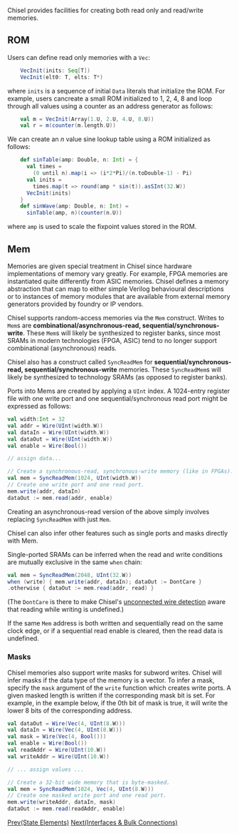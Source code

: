 Chisel provides facilities for creating both read only and read/write memories.  

## ROM

Users can define read only memories with a `Vec`:

``` scala
    VecInit(inits: Seq[T])
    VecInit(elt0: T, elts: T*)
```

where `inits` is a sequence of initial `Data` literals that initialize the ROM. For example,  users cancreate a small ROM initialized to 1, 2, 4, 8 and loop through all values using a counter as an address generator as follows:

``` scala
    val m = VecInit(Array(1.U, 2.U, 4.U, 8.U))
    val r = m(counter(m.length.U))
```

We can create an *n* value sine lookup table using a ROM initialized as follows:

``` scala
    def sinTable(amp: Double, n: Int) = {
      val times = 
        (0 until n).map(i => (i*2*Pi)/(n.toDouble-1) - Pi)
      val inits = 
        times.map(t => round(amp * sin(t)).asSInt(32.W))
      VecInit(inits)
    }
    def sinWave(amp: Double, n: Int) = 
      sinTable(amp, n)(counter(n.U))
```

where `amp` is used to scale the fixpoint values stored in the ROM.

## Mem

Memories are given special treatment in Chisel since hardware implementations of memory vary greatly. For example, FPGA memories are instantiated quite differently from ASIC memories. Chisel defines a memory abstraction that can map to either simple Verilog behavioural descriptions or to instances of memory modules that are available from external memory generators provided by foundry or IP vendors.

Chisel supports random-access memories via the `Mem` construct. Writes to `Mem`s are **combinational/asynchronous-read, sequential/synchronous-write**. These `Mem`s will likely be synthesized to register banks, since most SRAMs in modern technologies (FPGA, ASIC) tend to no longer support combinational (asynchronous) reads.

Chisel also has a construct called `SyncReadMem` for **sequential/synchronous-read, sequential/synchronous-write** memories. These `SyncReadMem`s will likely be synthesized to technology SRAMs (as opposed to register banks).

Ports into Mems are created by applying a `UInt` index.  A 1024-entry register file with one write port and one sequential/synchronous read port might be expressed as follows:

```scala
val width:Int = 32
val addr = Wire(UInt(width.W))
val dataIn = Wire(UInt(width.W))
val dataOut = Wire(UInt(width.W))
val enable = Wire(Bool())

// assign data...

// Create a synchronous-read, synchronous-write memory (like in FPGAs).
val mem = SyncReadMem(1024, UInt(width.W))
// Create one write port and one read port.
mem.write(addr, dataIn)
dataOut := mem.read(addr, enable)
```
Creating an asynchronous-read version of the above simply involves replacing `SyncReadMem` with just `Mem`.

Chisel can also infer other features such as single ports and masks directly with Mem.

Single-ported SRAMs can be inferred when the read and write conditions are
mutually exclusive in the same `when` chain:

``` scala
val mem = SyncReadMem(2048, UInt(32.W))
when (write) { mem.write(addr, dataIn); dataOut := DontCare }
.otherwise { dataOut := mem.read(addr, read) }
```

(The `DontCare` is there to make Chisel's [unconnected wire detection](Unconnected-Wires) aware that reading while writing is undefined.)

If the same `Mem` address is both written and sequentially read on the same clock
edge, or if a sequential read enable is cleared, then the read data is
undefined.

### Masks

Chisel memories also support write masks for subword writes. Chisel will infer masks if the data type of the memory is a vector. To infer a mask, specify the `mask` argument of the `write` function which creates write ports. A given masked length is written if the corresponding mask bit is set. For example, in the example below, if the 0th bit of mask is true, it will write the lower 8 bits of the corresponding address.

```scala
val dataOut = Wire(Vec(4, UInt(8.W)))
val dataIn = Wire(Vec(4, UInt(8.W)))
val mask = Wire(Vec(4, Bool()))
val enable = Wire(Bool())
val readAddr = Wire(UInt(10.W))
val writeAddr = Wire(UInt(10.W))

// ... assign values ...

// Create a 32-bit wide memory that is byte-masked.
val mem = SyncReadMem(1024, Vec(4, UInt(8.W)))
// Create one masked write port and one read port.
mem.write(writeAddr, dataIn, mask)
dataOut := mem.read(readAddr, enable)
```

[Prev(State Elements)](State-Elements) [Next(Interfaces \& Bulk Connections)](Interfaces-Bulk-Connections)
